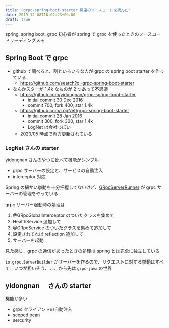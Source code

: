 ```yaml
---
title: "grpc-spring-boot-starter 関連のソースコードを読んだ"
date: 2019-12-08T18:02:23+09:00
draft: true
---
```


spring, spring boot, grpc 初心者が spring で grpc を使ったときのソースコードリーディングメモ

## Spring Boot で grpc

- github で調べると、割といろいろな人が grpc の spring boot starter を作っている
  - <https://github.com/search?q=grpc-spring-boot-starter>
- なんかスターが 1.4k なものが 2 つあって不思議
  - <https://github.com/yidongnan/grpc-spring-boot-starter>
    - initial commit 30 Dec 2016
    - commit 700, fork 400, star 1.4k
  - <https://github.com/LogNet/grpc-spring-boot-starter>
    - initial commit 28 Jan 2016
    - commit 300, fork 300, star 1.4k
    - LogNet は会社っぽい
  - 2020/05 時点で両方更新されている

### LogNet さんの starter

yidongnan さんのやつに比べて機能がシンプル

- grpc サーバーの設定と、サービスの自動注入
- interceptor 対応

Spring の細かい挙動を十分把握してないけど、[GRpcServerRunner](https://github.com/LogNet/grpc-spring-boot-starter/blob/master/grpc-spring-boot-starter/src/main/java/org/lognet/springboot/grpc/GRpcServerRunner.java) が grpc サーバーの管理をやっている

grpc サーバー起動時の処理は

1. @GRpcGlobalInterceptor のついたクラスを集めて
2. HealthService 追加して
3. @GRpcService のついたクラスを集めて追加して
4. 設定されてれば reflection 追加して
5. サーバーを起動

見た感じ、grpc の通信があったときの処理は spring とは完全に独立している

`io.grpc.ServerBuilder` がサーバーを作るので、リクエストに対する挙動はすべてこいつが担いそう、ここから先は `grpc-java` の世界

## yidongnan 　さんの starter

機能が多い

- grpc クライアントの自動注入
- scoped bean
- sercurity

